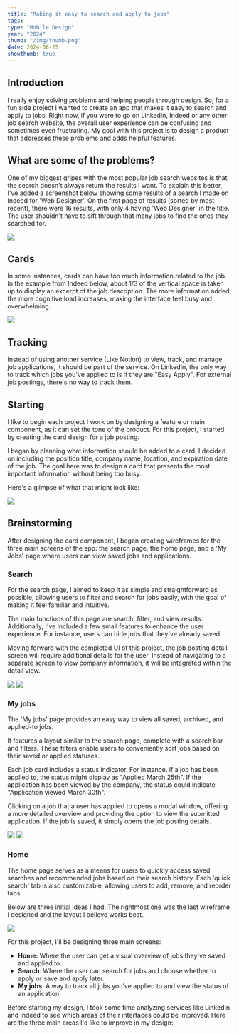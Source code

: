 ```yaml
---
title: "Making it easy to search and apply to jobs"
tags: 
type: "Mobile Design"
year: "2024"
thumb: "/img/thumb.png"
date: 2024-06-25
showthumb: true
---
```


## Introduction 

I really enjoy solving problems and helping people through design. So, for a fun side project I wanted to create an app that makes it easy to search and apply to jobs. Right now, if you were to go on LinkedIn, Indeed or any other job search website, the overall user experience can be confusing and sometimes even frustrating. My goal with this project is to design a product that addresses these problems and adds helpful features.

## What are some of the problems?

One of my biggest gripes with the most popular job search websites is that the search doesn't always return the results I want. To explain this better, I've added a screenshot below showing some results of a search I made on Indeed for 'Web Designer'. On the first page of results (sorted by most recent), there were 16 results, with only 4 having 'Web Designer' in the title. The user shouldn't have to sift through that many jobs to find the ones they searched for.

![](/img/careerify/indeed-jobs.webp)

## Cards

In some instances, cards can have too much information related to the job. In the example from Indeed below, about 1/3 of the vertical space is taken up to display an excerpt of the job description. The more information added, the more cognitive load increases, making the interface feel busy and overwhelming.

![](/img/careerify/indeed-card.webp)

## Tracking

Instead of using another service (Like Notion) to view, track, and manage job applications, it should be part of the service. On LinkedIn, the only way to track which jobs you've applied to is if they are "Easy Apply". For external job postings, there's no way to track them.

## Starting

I like to begin each project I work on by designing a feature or main component, as it can set the tone of the product. For this project, I started by creating the card design for a job posting.

I began by planning what information should be added to a card. I decided on including the position title, company name, location, and expiration date of the job. The goal here was to design a card that presents the most important information without being too busy. 

Here's a glimpse of what that might look like:

![](/img/careerify/card.webp)

## Brainstorming

After designing the card component, I began creating wireframes for the three main screens of the app: the search page, the home page, and a 'My Jobs' page where users can view saved jobs and applications.

### Search

For the search page, I aimed to keep it as simple and straightforward as possible, allowing users to filter and search for jobs easily, with the goal of making it feel familiar and intuitive.

The main functions of this page are search, filter, and view results. Additionally, I've included a few small features to enhance the user experience. For instance, users can hide jobs that they've already saved.

Moving forward with the completed UI of this project, the job posting detail screen will require additional details for the user. Instead of navigating to a separate screen to view company information, it will be integrated within the detail view.

![](/img/careerify/search-1.webp)
![](/img/careerify/search-2.webp)

### My jobs

The 'My jobs' page provides an easy way to view all saved, archived, and applied-to jobs.

It features a layout similar to the search page, complete with a search bar and filters. These filters enable users to conveniently sort jobs based on their saved or applied statuses.

Each job card includes a status indicator. For instance, if a job has been applied to, the status might display as "Applied March 25th". If the application has been viewed by the company, the status could indicate "Application viewed March 30th".

Clicking on a job that a user has applied to opens a modal window, offering a more detailed overview and providing the option to view the submitted application. If the job is saved, it simply opens the job posting details.

![](/img/careerify/my-jobs-1.webp)
![](/img/careerify/my-jobs-2.webp)

### Home

The home page serves as a means for users to quickly access saved searches and recommended jobs based on their search history. Each 'quick search' tab is also customizable, allowing users to add, remove, and reorder tabs.

Below are three initial ideas I had. The rightmost one was the last wireframe I designed and the layout I believe works best.

![](/img/careerify/home-1.webp)

For this project, I'll be designing three main screens:

- **Home:** Where the user can get a visual overview of jobs they've saved and applied to.
- **Search**: Where the user can search for jobs and choose whether to apply or save and apply later.
- **My jobs**: A way to track all jobs you've applied to and view the status of an application.

Before starting my design, I took some time analyzing services like LinkedIn and Indeed to see which areas of their interfaces could be improved. Here are the three main areas I'd like to improve in my design: